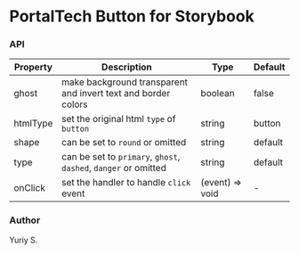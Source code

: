 # PortalTech Button for Storybook

### API

| Property | Description                                                     | Type            | Default |
| -------- | --------------------------------------------------------------- | --------------- | ------- |
| ghost    | make background transparent and invert text and border colors   | boolean         | false   |
| htmlType | set the original html `type` of `button`                        | string          | button  |
| shape    | can be set to `round` or omitted                                | string          | default |
| type     | can be set to `primary`, `ghost`, `dashed`, `danger` or omitted | string          | default |
| onClick  | set the handler to handle `click` event                         | (event) => void | -       |

### Author

Yuriy S.

